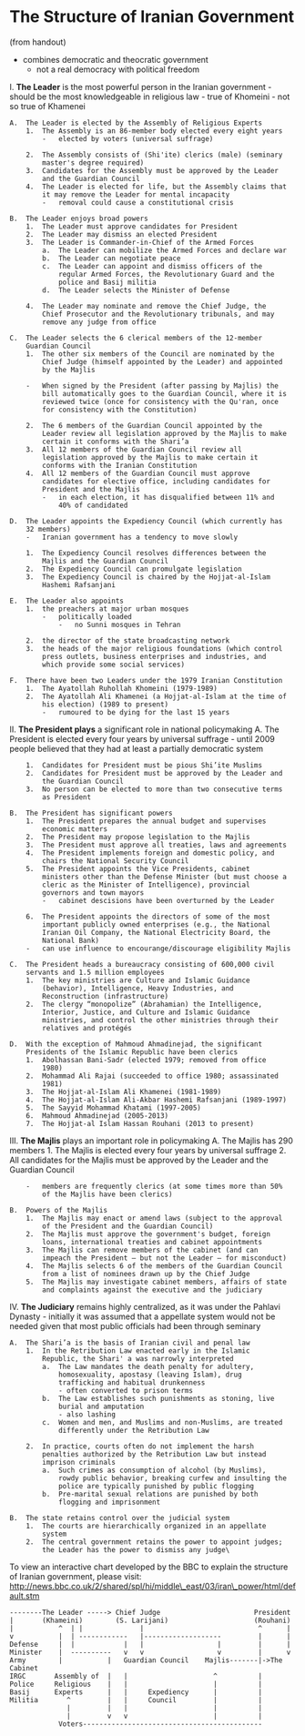 The Structure of Iranian Government
===================================

(from handout)

- combines democratic and theocratic government
    - not a real democracy with political freedom

I.  **The Leader** is the most powerful person in the Iranian government
    -   should be the most knowledgeable in religious law
        -   true of Khomeini
        -   not so true of Khamenei

    A.  The Leader is elected by the Assembly of Religious Experts
        1.  The Assembly is an 86-member body elected every eight years
            -   elected by voters (universal suffrage)

        2.  The Assembly consists of (Shi'ite) clerics (male) (seminary
            master's degree required)
        3.  Candidates for the Assembly must be approved by the Leader
            and the Guardian Council
        4.  The Leader is elected for life, but the Assembly claims that
            it may remove the Leader for mental incapacity
            -   removal could cause a constitutional crisis

    B.  The Leader enjoys broad powers
        1.  The Leader must approve candidates for President
        2.  The Leader may dismiss an elected President
        3.  The Leader is Commander-in-Chief of the Armed Forces
            a.  The Leader can mobilize the Armed Forces and declare war
            b.  The Leader can negotiate peace
            c.  The Leader can appoint and dismiss officers of the
                regular Armed Forces, the Revolutionary Guard and the
                police and Basij militia
            d.  The Leader selects the Minister of Defense

        4.  The Leader may nominate and remove the Chief Judge, the
            Chief Prosecutor and the Revolutionary tribunals, and may
            remove any judge from office

    C.  The Leader selects the 6 clerical members of the 12-member
        Guardian Council
        1.  The other six members of the Council are nominated by the
            Chief Judge (himself appointed by the Leader) and appointed
            by the Majlis

        -   When signed by the President (after passing by Majlis) the
            bill automatically goes to the Guardian Council, where it is
            reviewed twice (once for consistency with the Qu'ran, once
            for consistency with the Constitution)

        2.  The 6 members of the Guardian Council appointed by the
            Leader review all legislation approved by the Majlis to make
            certain it conforms with the Shari’a
        3.  All 12 members of the Guardian Council review all
            legislation approved by the Majlis to make certain it
            conforms with the Iranian Constitution
        4.  All 12 members of the Guardian Council must approve
            candidates for elective office, including candidates for
            President and the Majlis
            -   in each election, it has disqualified between 11% and
                40% of candidated

    D.  The Leader appoints the Expediency Council (which currently has
        32 members)
        -   Iranian government has a tendency to move slowly

        1.  The Expediency Council resolves differences between the
            Majlis and the Guardian Council
        2.  The Expediency Council can promulgate legislation
        3.  The Expediency Council is chaired by the Hojjat-al-Islam
            Hashemi Rafsanjani

    E.  The Leader also appoints
        1.  the preachers at major urban mosques
            -   politically loaded
                -   no Sunni mosques in Tehran

        2.  the director of the state broadcasting network
        3.  the heads of the major religious foundations (which control
            press outlets, business enterprises and industries, and
            which provide some social services)

    F.  There have been two Leaders under the 1979 Iranian Constitution
        1.  The Ayatollah Ruhollah Khomeini (1979-1989)
        2.  The Ayatollah Ali Khamenei (a Hojjat-al-Islam at the time of
            his election) (1989 to present)
            -   rumoured to be dying for the last 15 years

II. **The President plays** a significant role in national policymaking
    A.  The President is elected every four years by universal suffrage
        -   until 2009 people believed that they had at least a
            partially democratic system

        1.  Candidates for President must be pious Shi’ite Muslims
        2.  Candidates for President must be approved by the Leader and
            the Guardian Council
        3.  No person can be elected to more than two consecutive terms
            as President

    B.  The President has significant powers
        1.  The President prepares the annual budget and supervises
            economic matters
        2.  The President may propose legislation to the Majlis
        3.  The President must approve all treaties, laws and agreements
        4.  The President implements foreign and domestic policy, and
            chairs the National Security Council
        5.  The President appoints the Vice Presidents, cabinet
            ministers other than the Defense Minister (but must choose a
            cleric as the Minister of Intelligence), provincial
            governors and town mayors
            -   cabinet descisions have been overturned by the Leader

        6.  The President appoints the directors of some of the most
            important publicly owned enterprises (e.g., the National
            Iranian Oil Company, the National Electricity Board, the
            National Bank)
        -   can use influence to encourange/discourage eligibility Majlis

    C.  The President heads a bureaucracy consisting of 600,000 civil
        servants and 1.5 million employees
        1.  The key ministries are Culture and Islamic Guidance
            (behavior), Intelligence, Heavy Industries, and
            Reconstruction (infrastructure)
        2.  The clergy “monopolize” (Abrahamian) the Intelligence,
            Interior, Justice, and Culture and Islamic Guidance
            ministries, and control the other ministries through their
            relatives and protégés

    D.  With the exception of Mahmoud Ahmadinejad, the significant
        Presidents of the Islamic Republic have been clerics
        1.  Abolhassan Bani-Sadr (elected 1979; removed from office
            1980)
        2.  Mohammad Ali Rajai (succeeded to office 1980; assassinated
            1981)
        3.  The Hojjat-al-Islam Ali Khamenei (1981-1989)
        4.  The Hojjat-al-Islam Ali-Akbar Hashemi Rafsanjani (1989-1997)
        5.  The Sayyid Mohammad Khatami (1997-2005)
        6.  Mahmoud Ahmadinejad (2005-2013)
        7.  The Hojjat-al Islam Hassan Rouhani (2013 to present)

III. **The Majlis** plays an important role in policymaking
    A.  The Majlis has 290 members
        1.  The Majlis is elected every four years by universal suffrage
        2.  All candidates for the Majlis must be approved by the Leader
            and the Guardian Council

        -   members are frequently clerics (at some times more than 50%
            of the Majlis have been clerics)

    B.  Powers of the Majlis
        1.  The Majlis may enact or amend laws (subject to the approval
            of the President and the Guardian Council)
        2.  The Majlis must approve the government's budget, foreign
            loans, international treaties and cabinet appointments
        3.  The Majlis can remove members of the cabinet (and can
            impeach the President – but not the Leader – for misconduct)
        4.  The Majlis selects 6 of the members of the Guardian Council
            from a list of nominees drawn up by the Chief Judge
        5.  The Majlis may investigate cabinet members, affairs of state
            and complaints against the executive and the judiciary

IV. **The Judiciary** remains highly centralized, as it was under the
    Pahlavi Dynasty
    -   initially it was assumed that a appellate system would not be
        needed given that most public officials had been through
        seminary

    A.  The Shari’a is the basis of Iranian civil and penal law
        1.  In the Retribution Law enacted early in the Islamic
            Republic, the Shari' a was narrowly interpreted
            a.  The Law mandates the death penalty for adultery,
                homosexuality, apostasy (leaving Islam), drug
                trafficking and habitual drunkenness
                - often converted to prison terms
            b.  The Law establishes such punishments as stoning, live
                burial and amputation
                - also lashing
            c.  Women and men, and Muslims and non-Muslims, are treated
                differently under the Retribution Law

        2.  In practice, courts often do not implement the harsh
            penalties authorized by the Retribution Law but instead
            imprison criminals
            a.  Such crimes as consumption of alcohol (by Muslims),
                rowdy public behavior, breaking curfew and insulting the
                police are typically punished by public flogging
            b.  Pre-marital sexual relations are punished by both
                flogging and imprisonment

    B.  The state retains control over the judicial system
        1.  The courts are hierarchically organized in an appellate
            system
        2.  The central government retains the power to appoint judges;
            the Leader has the power to dismiss any judge\

To view an interactive chart developed by the BBC to explain the
structure of Iranian government, please visit:\
http://news.bbc.co.uk/2/shared/spl/hi/middle\_east/03/iran\_power/html/default.stm

    --------The Leader -----> Chief Judge                       President
    |       (Khameini)        (S. Larijani)                     (Rouhani)
    |           ^  | |              |                            ^      |
    v           |  | ------------   |-------------------         |      |
    Defense     |  |            |   |                  |         |      |
    Minister    |  ----------   v   v                  v         |      v
    Army        |           |   Guardian Council    Majlis-------|->The Cabinet
    IRGC       Assembly of  |   |                     ^          |
    Police     Religious    |   |                     |          |
    Basij      Experts      |   |     Expediency      |          |
    Militia       ^         |   |     Council         |          |
                  |         |   |                     |          |
                  |         v   v                     |          |
                Voters--------------------------------------------
